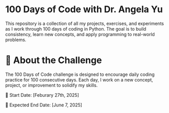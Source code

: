 # 100 Days of Code with Dr. Angela Yu
This repository is a collection of all my projects, exercises, and experiments as I work through 100 days of coding in Python. The goal is to build consistency, learn new concepts, and apply programming to real-world problems.

# 📖 About the Challenge

The 100 Days of Code challenge is designed to encourage daily coding practice for 100 consecutive days. Each day, I work on a new concept, project, or improvement to solidify my skills.

📅 Start Date: [Feburary 27th, 2025]

🏁 Expected End Date: [June 7, 2025]
